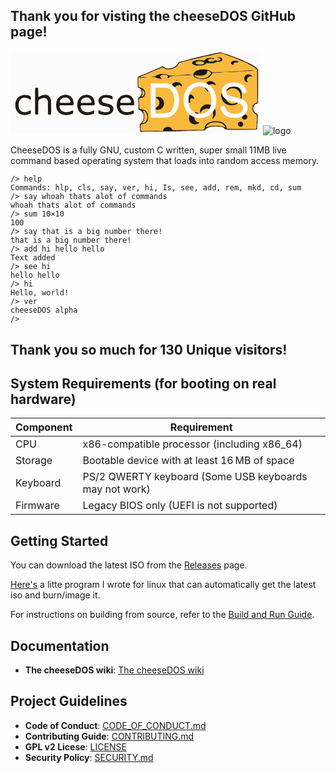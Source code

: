 ## Thank you for visting the cheeseDOS GitHub page!

<svg id="svg" version="1.1" xmlns="http://www.w3.org/2000/svg" xmlns:xlink="http://www.w3.org/1999/xlink" width="400" height="133.33333333333334" viewBox="0, 0, 400,133.33333333333334"><g id="svgg"><path id="path0" d="M334.500 1.954 C 334.271 1.996,333.108 2.278,331.917 2.580 C 330.725 2.882,329.269 3.181,328.681 3.243 C 328.093 3.305,326.743 3.579,325.681 3.851 C 324.619 4.124,322.887 4.492,321.833 4.669 C 320.779 4.847,319.360 5.147,318.681 5.338 C 318.001 5.528,316.538 5.837,315.431 6.025 C 314.323 6.213,312.854 6.542,312.167 6.756 C 311.479 6.971,310.076 7.303,309.048 7.495 C 308.020 7.687,306.858 7.957,306.465 8.096 C 306.072 8.235,304.848 8.528,303.746 8.747 C 302.644 8.967,301.086 9.336,300.285 9.568 C 299.484 9.801,298.168 10.105,297.360 10.245 C 296.552 10.385,295.265 10.688,294.500 10.917 C 293.735 11.146,292.428 11.448,291.596 11.588 C 290.100 11.840,287.969 12.428,284.083 13.662 C 282.983 14.011,281.716 14.348,281.267 14.412 C 280.818 14.476,279.734 14.748,278.859 15.018 C 277.983 15.287,276.738 15.589,276.092 15.687 C 275.000 15.854,271.360 16.856,269.691 17.450 C 268.599 17.838,267.925 18.527,267.432 19.759 C 266.041 23.233,261.451 26.555,257.292 27.097 C 256.315 27.224,255.193 27.402,254.800 27.493 C 253.243 27.852,250.519 27.708,248.972 27.185 C 247.088 26.549,246.938 26.461,245.622 25.225 C 244.256 23.943,243.919 23.898,242.035 24.743 C 239.679 25.799,235.596 27.539,234.537 27.937 C 233.962 28.154,233.191 28.484,232.823 28.672 C 232.456 28.859,231.614 29.228,230.953 29.490 C 230.291 29.753,228.850 30.357,227.750 30.832 C 225.280 31.900,223.090 32.827,221.667 33.408 C 221.071 33.652,220.021 34.105,219.333 34.416 C 218.646 34.727,217.708 35.128,217.250 35.308 C 215.751 35.897,214.099 36.611,213.250 37.036 C 212.792 37.266,212.004 37.588,211.500 37.751 C 210.996 37.915,210.096 38.292,209.500 38.590 C 208.904 38.888,208.229 39.184,208.000 39.249 C 207.515 39.385,204.850 40.540,204.000 40.982 C 202.800 41.606,202.817 41.466,202.873 50.333 C 202.934 59.960,202.757 59.314,205.558 60.114 C 207.735 60.736,208.572 62.030,209.342 65.970 C 209.912 68.883,207.740 73.019,205.262 73.739 C 203.675 74.201,203.440 75.716,204.005 81.833 C 204.094 82.796,204.166 84.903,204.167 86.515 C 204.167 93.663,204.407 94.996,205.696 95.002 C 207.460 95.009,211.537 99.021,212.276 101.476 C 212.546 102.373,212.584 107.176,212.331 108.519 C 211.928 110.662,210.478 113.066,208.287 115.223 L 206.282 117.196 206.386 119.973 C 206.442 121.500,206.603 123.500,206.743 124.417 C 206.883 125.333,207.003 126.571,207.008 127.167 C 207.038 130.204,206.607 130.091,217.224 129.859 C 222.005 129.755,231.617 129.594,238.583 129.502 C 245.550 129.409,254.775 129.259,259.083 129.168 C 263.392 129.077,269.092 128.961,271.750 128.910 C 274.408 128.859,278.571 128.712,281.000 128.583 C 283.429 128.455,290.929 128.263,297.667 128.157 C 310.967 127.949,310.937 127.951,311.622 127.048 C 312.579 125.787,313.690 124.707,314.457 124.291 C 315.957 123.478,318.603 122.513,319.842 122.327 C 320.525 122.225,321.454 122.034,321.907 121.903 C 324.542 121.143,331.592 121.234,336.368 122.091 C 339.572 122.666,340.774 123.258,343.083 125.399 C 343.874 126.132,344.258 126.363,344.917 126.499 C 346.356 126.796,393.823 126.646,394.280 126.342 C 394.879 125.945,395.000 125.419,395.004 123.200 C 395.007 122.036,395.084 120.333,395.177 119.417 C 395.269 118.500,395.452 116.587,395.584 115.167 C 395.716 113.746,395.903 112.133,395.999 111.583 C 396.096 111.033,396.175 108.678,396.176 106.350 C 396.178 101.024,396.170 100.999,394.000 99.843 C 390.483 97.969,388.676 95.187,388.877 91.955 C 389.094 88.459,391.068 85.383,393.291 85.079 C 394.966 84.849,395.711 84.593,396.054 84.130 C 396.612 83.379,396.730 78.041,396.740 53.000 L 396.750 30.083 396.253 29.186 C 394.706 26.393,387.641 21.831,378.667 17.830 C 377.613 17.360,376.113 16.689,375.333 16.339 C 374.554 15.990,373.579 15.576,373.167 15.420 C 372.754 15.264,372.342 15.076,372.250 15.001 C 372.074 14.859,370.648 14.265,365.250 12.088 C 362.646 11.037,360.456 10.150,359.250 9.656 C 358.608 9.393,357.371 8.919,356.500 8.602 C 355.629 8.285,354.204 7.749,353.333 7.413 C 349.553 5.951,347.139 5.096,345.583 4.669 C 340.633 3.308,339.439 2.935,337.917 2.275 C 336.941 1.852,335.703 1.736,334.500 1.954 M338.404 3.170 C 339.288 3.610,340.313 3.953,341.391 4.170 C 342.293 4.351,343.101 4.543,343.186 4.595 C 343.271 4.648,344.183 4.904,345.212 5.164 C 346.898 5.590,350.206 6.730,352.417 7.646 C 354.048 8.323,355.441 8.866,357.167 9.498 C 358.129 9.851,359.704 10.455,360.667 10.840 C 361.629 11.226,362.995 11.754,363.703 12.014 C 364.410 12.275,365.309 12.651,365.699 12.850 C 366.090 13.050,366.899 13.383,367.497 13.592 C 368.094 13.801,369.446 14.362,370.500 14.839 C 371.554 15.316,372.904 15.911,373.500 16.162 C 374.096 16.413,374.958 16.807,375.417 17.037 C 375.875 17.266,376.550 17.551,376.917 17.668 C 377.283 17.786,378.080 18.133,378.686 18.441 C 379.293 18.748,379.839 19.000,379.900 19.000 C 380.198 19.000,386.510 22.274,388.412 23.415 C 392.540 25.892,395.577 28.499,395.991 29.923 C 396.211 30.678,396.116 75.060,395.883 80.557 C 395.728 84.226,395.732 84.218,393.960 84.418 C 391.467 84.701,389.793 86.282,388.842 89.250 C 387.285 94.109,388.902 97.716,393.824 100.362 C 395.605 101.320,395.575 101.232,395.634 105.662 C 395.676 108.871,395.630 109.796,395.342 111.570 C 395.154 112.727,395.000 114.179,394.999 114.795 C 394.999 115.412,394.888 116.592,394.752 117.417 C 394.598 118.354,394.505 120.083,394.503 122.023 C 394.500 124.736,394.463 125.174,394.208 125.477 L 393.917 125.823 369.397 125.929 C 350.037 126.013,344.793 125.991,344.480 125.828 C 344.262 125.714,343.666 125.227,343.156 124.745 C 341.542 123.220,339.294 121.960,337.833 121.761 C 337.421 121.705,336.333 121.513,335.417 121.334 C 331.304 120.533,325.437 120.531,321.917 121.330 C 321.183 121.496,320.171 121.684,319.667 121.748 C 317.193 122.060,312.999 124.272,311.915 125.836 C 310.877 127.334,310.903 127.325,307.285 127.303 C 305.524 127.292,302.283 127.369,300.083 127.474 C 297.883 127.579,293.758 127.667,290.917 127.669 C 288.075 127.672,284.662 127.745,283.333 127.832 C 275.764 128.329,263.000 128.683,249.500 128.771 C 238.791 128.842,216.939 129.158,212.583 129.306 C 207.394 129.482,207.719 129.677,207.508 126.276 C 207.430 125.037,207.314 123.938,207.250 123.833 C 207.185 123.728,207.066 122.292,206.985 120.641 C 206.816 117.186,206.840 117.090,208.091 116.167 C 212.083 113.221,214.059 107.506,213.017 101.923 C 212.574 99.551,208.317 94.881,206.304 94.559 C 204.859 94.328,204.931 94.651,204.807 87.807 C 204.747 84.475,204.619 81.000,204.522 80.083 C 204.061 75.734,204.274 74.514,205.547 74.193 C 208.597 73.425,210.701 68.457,209.595 64.638 C 208.525 60.948,208.010 60.268,205.767 59.584 C 204.989 59.347,204.180 59.012,203.968 58.841 L 203.583 58.530 203.537 50.344 L 203.491 42.159 203.894 41.785 C 204.271 41.436,204.691 41.239,207.500 40.096 C 208.096 39.854,209.146 39.398,209.833 39.083 C 210.521 38.769,211.533 38.330,212.083 38.107 C 212.633 37.885,213.908 37.351,214.917 36.921 C 215.925 36.491,217.313 35.916,218.000 35.643 C 218.688 35.370,219.400 35.050,219.583 34.932 C 219.767 34.814,220.367 34.552,220.917 34.349 C 221.467 34.146,222.404 33.762,223.000 33.496 C 225.349 32.446,229.638 30.612,230.629 30.234 C 231.205 30.015,231.981 29.680,232.354 29.490 C 232.727 29.299,233.681 28.892,234.474 28.584 C 235.268 28.277,236.779 27.639,237.833 27.166 C 238.887 26.694,240.040 26.201,240.395 26.071 C 240.749 25.941,241.632 25.567,242.356 25.240 C 243.945 24.522,244.086 24.550,245.417 25.832 C 246.576 26.949,246.740 27.043,248.625 27.681 C 250.535 28.326,252.423 28.458,254.500 28.089 C 255.371 27.935,256.857 27.705,257.803 27.578 C 261.609 27.067,266.559 23.496,267.829 20.345 C 268.156 19.532,268.559 18.840,268.843 18.601 C 269.587 17.975,274.258 16.507,276.287 16.262 C 276.766 16.204,277.891 15.939,278.787 15.674 C 279.684 15.409,280.904 15.109,281.500 15.008 C 282.096 14.906,283.221 14.602,284.000 14.331 C 287.109 13.251,289.820 12.458,291.157 12.238 C 291.931 12.110,293.506 11.751,294.657 11.440 C 295.808 11.130,297.284 10.793,297.936 10.692 C 298.588 10.591,299.734 10.315,300.483 10.079 C 301.232 9.842,302.498 9.542,303.297 9.413 C 304.096 9.283,305.368 8.991,306.124 8.764 C 306.880 8.537,308.155 8.238,308.958 8.098 C 309.760 7.959,311.204 7.622,312.167 7.349 C 313.129 7.076,314.782 6.701,315.841 6.515 C 316.899 6.328,318.099 6.058,318.507 5.914 C 318.916 5.770,320.188 5.502,321.333 5.319 C 322.479 5.135,324.102 4.801,324.940 4.576 C 325.778 4.350,327.433 4.020,328.617 3.841 C 329.802 3.662,330.991 3.429,331.261 3.324 C 333.772 2.342,336.617 2.280,338.404 3.170 M333.710 4.081 C 332.955 4.309,331.455 4.651,330.377 4.840 C 329.299 5.028,327.779 5.365,327.000 5.588 C 326.221 5.810,324.871 6.111,324.000 6.255 C 323.129 6.399,321.775 6.702,320.990 6.928 C 320.205 7.154,318.568 7.486,317.351 7.664 C 316.134 7.843,314.451 8.175,313.611 8.402 C 312.771 8.630,311.371 8.930,310.500 9.069 C 309.629 9.209,308.354 9.515,307.667 9.750 C 306.979 9.985,305.794 10.286,305.034 10.420 C 304.274 10.553,302.924 10.887,302.034 11.161 C 301.144 11.436,299.892 11.734,299.250 11.824 C 298.608 11.914,297.346 12.214,296.446 12.491 C 295.545 12.768,294.120 13.106,293.279 13.242 C 292.438 13.378,291.188 13.682,290.500 13.917 C 289.813 14.151,288.537 14.453,287.667 14.588 C 286.796 14.722,285.512 15.015,284.813 15.240 C 284.115 15.465,282.864 15.767,282.033 15.911 C 281.203 16.055,280.044 16.353,279.458 16.574 C 278.873 16.794,277.911 17.059,277.322 17.162 C 276.732 17.265,275.462 17.604,274.500 17.916 C 273.537 18.228,272.321 18.559,271.796 18.652 C 270.068 18.957,269.350 19.696,267.574 22.993 C 266.654 24.701,265.538 25.628,262.667 27.071 C 258.930 28.949,258.847 28.975,255.691 29.254 C 250.299 29.729,248.289 29.333,244.917 27.128 C 243.830 26.417,243.018 26.416,241.333 27.121 C 240.646 27.409,239.258 27.992,238.250 28.418 C 237.242 28.843,235.817 29.441,235.083 29.746 C 234.350 30.051,232.925 30.651,231.917 31.080 C 227.633 32.900,226.838 33.232,225.333 33.826 C 224.463 34.171,223.412 34.610,223.000 34.804 C 222.588 34.997,221.800 35.338,221.250 35.561 C 220.700 35.784,219.762 36.164,219.167 36.406 C 218.571 36.648,217.596 37.065,217.000 37.333 C 216.404 37.601,215.429 38.018,214.833 38.259 C 214.237 38.501,213.112 38.956,212.333 39.273 C 205.742 41.946,205.850 42.439,213.008 42.359 C 219.596 42.285,219.991 42.713,213.750 43.163 C 209.133 43.495,207.167 43.369,207.167 42.740 C 207.167 42.052,205.635 42.074,204.979 42.772 L 204.583 43.193 204.536 50.064 L 204.490 56.935 204.876 57.509 C 205.324 58.177,206.056 58.477,207.265 58.491 C 211.285 58.535,215.495 62.980,215.498 67.186 C 215.503 72.558,213.334 74.994,208.118 75.472 C 206.752 75.598,206.416 75.687,206.055 76.019 L 205.625 76.417 205.737 82.333 C 205.945 93.314,205.900 93.153,208.821 93.326 C 210.559 93.428,211.833 93.783,214.748 94.978 C 220.177 97.202,222.206 108.515,218.150 113.948 C 216.832 115.714,215.485 116.410,211.625 117.323 C 207.753 118.238,207.939 117.801,208.487 124.683 C 208.810 128.741,207.607 128.424,221.744 128.179 C 228.072 128.070,235.562 127.966,238.389 127.948 L 243.528 127.917 243.996 127.392 C 244.275 127.080,244.540 126.518,244.649 126.009 C 245.112 123.851,246.766 122.522,249.862 121.821 C 253.963 120.893,256.916 122.109,258.500 125.379 C 259.393 127.223,257.709 127.081,275.656 126.833 C 284.233 126.715,295.150 126.569,299.917 126.509 C 309.275 126.392,309.105 126.410,309.960 125.436 C 310.495 124.827,310.547 124.651,310.820 122.527 C 311.107 120.287,312.437 118.042,314.348 116.572 C 315.266 115.866,318.830 114.000,319.261 114.000 C 319.378 114.000,320.322 113.734,321.360 113.408 C 325.242 112.191,331.544 112.235,336.000 113.510 C 342.078 115.249,345.034 118.187,345.906 123.356 C 346.202 125.110,344.505 124.997,370.471 124.999 L 392.359 125.000 392.834 124.525 C 393.411 123.948,393.432 123.818,393.657 119.399 C 393.755 117.464,393.942 115.027,394.072 113.982 C 394.720 108.769,394.461 102.988,393.533 101.949 C 393.386 101.783,392.661 101.336,391.924 100.954 C 389.063 99.473,388.034 97.766,386.966 92.726 C 386.765 91.780,387.538 87.962,388.202 86.617 C 388.957 85.089,390.560 83.861,392.403 83.400 C 393.128 83.219,393.746 82.942,394.070 82.653 L 394.583 82.194 394.704 72.887 C 394.771 67.768,394.771 56.041,394.704 46.827 L 394.583 30.075 394.217 29.609 C 393.527 28.733,390.686 26.779,386.250 24.129 C 379.330 19.997,375.048 17.842,371.583 16.750 C 370.208 16.317,367.958 15.433,366.583 14.786 C 361.946 12.606,360.692 12.108,352.250 9.092 C 351.058 8.666,349.521 8.131,348.833 7.904 C 348.146 7.676,346.833 7.197,345.917 6.839 C 337.989 3.743,336.176 3.333,333.710 4.081 M335.382 10.337 C 338.692 10.816,340.056 13.263,338.336 15.637 C 337.273 17.105,336.370 17.401,332.417 17.583 L 330.083 17.690 328.333 18.494 C 326.008 19.563,325.196 19.821,323.505 20.029 C 321.483 20.278,316.620 20.118,315.687 19.771 C 314.334 19.268,313.832 19.381,312.640 20.458 C 310.601 22.302,309.273 22.737,303.883 23.332 C 298.364 23.941,295.964 23.647,292.897 21.989 C 290.170 20.515,289.830 19.627,291.268 17.742 C 292.061 16.702,293.350 16.145,297.500 15.047 C 299.244 14.586,305.773 14.645,307.568 15.138 C 309.803 15.752,309.910 15.723,311.388 14.099 C 313.749 11.505,316.725 10.863,323.076 11.578 C 325.757 11.880,326.167 12.002,326.167 12.500 C 326.167 13.178,325.085 13.345,323.500 12.912 C 319.806 11.902,315.149 13.672,316.416 15.605 C 317.707 17.576,322.907 17.594,325.836 15.638 C 326.938 14.902,327.106 14.883,328.420 15.334 C 331.827 16.507,336.000 15.446,336.000 13.407 C 336.000 12.411,335.107 11.936,331.588 11.063 C 330.035 10.677,330.187 10.624,334.083 10.192 C 334.175 10.182,334.760 10.247,335.382 10.337 M363.012 16.361 C 365.754 17.578,365.401 18.394,362.083 18.508 C 358.150 18.642,357.047 19.244,357.122 21.214 C 357.197 23.184,355.024 22.826,352.958 20.528 C 351.721 19.151,353.104 16.971,355.721 16.175 C 356.613 15.904,362.310 16.049,363.012 16.361 M299.569 16.804 C 296.135 17.991,295.417 20.040,298.039 21.168 C 299.511 21.801,306.025 21.905,307.956 21.327 C 309.632 20.825,310.337 19.137,309.301 18.101 C 307.967 16.767,301.984 15.969,299.569 16.804 M313.083 29.768 C 316.598 30.358,319.512 31.608,321.439 33.353 C 322.603 34.408,323.206 34.560,325.350 34.340 C 326.277 34.244,328.396 34.165,330.059 34.164 C 333.835 34.160,343.568 33.734,345.104 33.506 C 348.196 33.045,351.840 32.808,358.000 32.666 C 366.520 32.471,368.287 32.383,371.583 31.990 C 376.581 31.393,388.833 31.046,388.833 31.500 C 388.833 31.592,388.740 31.668,388.625 31.669 C 388.510 31.670,386.992 31.824,385.250 32.012 C 382.936 32.261,380.535 32.373,376.333 32.429 C 373.171 32.470,369.721 32.580,368.667 32.671 C 367.613 32.763,364.613 33.031,362.000 33.267 C 358.511 33.582,355.436 33.734,350.417 33.839 C 343.963 33.973,340.987 34.127,337.679 34.497 C 333.758 34.935,332.230 35.037,328.055 35.139 L 323.526 35.250 323.083 35.666 C 322.840 35.895,322.334 36.673,321.958 37.394 C 318.687 43.681,309.172 46.859,300.679 44.499 C 295.198 42.976,293.795 42.069,292.769 39.382 C 291.964 37.277,292.185 36.501,294.179 34.424 C 296.830 31.662,300.034 30.274,304.944 29.760 C 309.309 29.303,310.319 29.304,313.083 29.768 M315.330 31.921 C 315.214 32.060,315.017 32.815,314.891 33.597 C 314.263 37.524,311.664 39.207,305.542 39.650 C 302.693 39.857,298.388 39.544,296.291 38.978 C 293.088 38.114,294.355 40.679,298.087 42.616 C 302.342 44.823,310.082 44.773,314.088 42.512 C 321.063 38.575,322.640 34.593,318.085 32.422 C 316.426 31.631,315.683 31.496,315.330 31.921 M249.604 37.645 C 250.899 38.016,252.491 38.598,253.141 38.938 L 254.324 39.556 259.287 39.561 C 263.845 39.566,264.604 39.523,268.583 39.041 C 278.188 37.877,290.792 37.430,289.938 38.284 C 289.495 38.727,282.480 39.190,271.417 39.505 C 266.893 39.634,264.440 39.778,262.833 40.007 C 261.596 40.184,259.588 40.396,258.372 40.477 C 255.879 40.645,255.363 40.860,254.304 42.178 C 253.606 43.047,252.614 43.635,251.612 43.772 C 250.681 43.900,250.688 43.943,251.417 42.617 C 251.775 41.964,252.000 41.327,252.000 40.962 C 252.000 38.410,244.853 36.931,241.660 38.823 C 238.575 40.650,238.520 41.928,241.443 43.776 C 244.705 45.838,236.921 44.861,232.762 42.687 L 231.607 42.083 227.928 42.000 L 224.250 41.917 227.417 41.533 C 231.235 41.069,231.465 41.003,232.548 40.041 C 234.283 38.500,236.394 37.589,239.167 37.184 C 239.854 37.083,240.604 36.968,240.833 36.929 C 242.686 36.606,247.293 36.983,249.604 37.645 M383.534 37.979 C 384.623 38.406,386.023 39.585,386.335 40.338 C 386.659 41.119,386.428 41.229,384.945 41.004 C 380.190 40.284,376.915 44.493,378.958 48.698 C 379.784 50.396,379.643 50.793,378.337 50.449 C 375.001 49.571,372.876 44.429,374.579 41.356 C 376.379 38.105,380.191 36.668,383.534 37.979 M322.471 48.594 C 325.419 49.580,328.446 52.647,328.297 54.499 C 328.230 55.322,327.946 55.299,326.434 54.344 C 324.257 52.970,322.057 52.789,319.939 53.810 C 318.403 54.551,318.084 54.505,315.667 53.205 C 313.108 51.828,312.951 51.511,314.256 50.363 C 316.490 48.397,319.767 47.691,322.471 48.594 M268.759 50.423 C 271.849 50.962,274.377 53.374,274.632 56.028 C 274.770 57.467,274.268 57.675,273.112 56.657 C 270.225 54.116,267.249 54.205,264.581 56.913 C 263.278 58.235,262.988 58.276,261.879 57.291 C 261.440 56.901,260.594 56.214,259.999 55.765 C 257.932 54.205,257.965 53.604,260.211 51.905 C 262.446 50.214,265.011 49.769,268.759 50.423 M309.250 51.069 C 312.151 51.749,318.577 55.071,320.683 56.979 C 329.386 64.868,331.950 82.017,326.054 92.911 C 321.722 100.915,318.736 103.604,311.508 106.007 C 303.538 108.658,296.148 107.510,288.134 102.376 C 279.469 96.825,275.394 84.575,277.920 71.671 C 280.043 60.831,286.831 53.483,296.947 51.075 C 299.978 50.354,306.188 50.351,309.250 51.069 M362.778 51.154 C 370.384 52.565,375.416 56.767,377.160 63.163 C 378.079 66.534,377.711 67.047,374.167 67.333 C 371.099 67.581,371.197 67.648,370.260 64.667 C 368.808 60.047,365.785 57.646,360.599 56.993 C 350.925 55.776,343.884 59.981,345.170 66.208 C 346.021 70.331,348.168 71.600,358.649 74.177 C 364.780 75.685,365.805 75.978,366.945 76.554 C 367.388 76.777,368.350 77.123,369.083 77.323 C 379.623 80.196,382.897 94.089,374.750 101.366 C 369.796 105.790,365.898 107.236,358.917 107.239 C 345.930 107.246,337.938 101.543,336.314 91.112 C 335.988 89.015,336.306 88.752,339.500 88.475 C 342.670 88.200,342.731 88.237,343.423 90.823 C 344.758 95.814,347.987 98.787,353.500 100.103 C 360.922 101.874,368.349 99.995,371.176 95.630 C 373.129 92.615,372.608 88.484,369.976 86.101 C 368.422 84.695,364.039 82.644,361.917 82.329 C 359.897 82.030,352.739 80.246,350.270 79.426 C 344.004 77.345,339.974 73.547,338.851 68.667 C 336.792 59.717,342.527 52.568,353.009 51.018 C 353.691 50.917,354.438 50.802,354.667 50.762 C 355.761 50.571,361.003 50.824,362.778 51.154 M250.819 52.395 C 255.586 53.217,257.691 54.289,261.990 58.088 C 273.126 67.925,271.763 94.439,259.708 102.488 C 254.011 106.291,252.650 106.540,237.062 106.623 L 225.540 106.685 225.062 106.274 L 224.583 105.862 224.583 79.333 L 224.583 52.804 225.065 52.391 L 225.546 51.977 237.398 52.050 C 247.341 52.112,249.503 52.167,250.819 52.395 M301.000 56.837 C 290.625 58.277,284.745 65.770,284.392 78.000 L 284.298 81.250 284.907 84.244 C 286.156 90.383,287.344 92.759,290.922 96.272 C 295.789 101.050,300.162 102.181,307.545 100.573 C 313.796 99.212,319.972 93.121,320.995 87.306 C 323.559 72.738,319.096 60.722,310.083 57.931 C 306.493 56.820,303.618 56.473,301.000 56.837 M362.500 57.841 C 366.181 58.794,368.147 60.921,369.586 65.511 C 370.244 67.607,370.080 74.841,369.353 75.833 C 368.555 76.922,367.646 76.179,367.986 74.716 C 368.633 71.927,368.016 68.834,366.166 65.601 C 364.421 62.551,360.920 60.311,357.409 59.996 C 353.259 59.625,352.071 59.996,347.951 62.949 C 345.660 64.591,345.027 64.106,346.401 61.761 C 348.562 58.074,356.207 56.213,362.500 57.841 M40.044 58.686 C 38.843 59.033,38.920 57.654,38.889 79.417 C 38.858 101.552,38.848 101.207,39.524 101.883 L 40.002 102.361 41.997 102.306 C 43.811 102.255,44.026 102.216,44.371 101.870 L 44.750 101.491 44.833 90.508 C 44.930 77.761,44.687 79.163,47.044 77.741 C 51.666 74.953,56.549 74.964,58.326 77.766 C 59.344 79.371,59.388 79.876,59.491 91.083 C 59.591 102.131,59.558 101.777,60.525 102.177 C 61.384 102.533,64.593 102.315,65.037 101.870 L 65.417 101.491 65.417 90.537 C 65.417 78.026,65.413 77.988,64.066 75.199 C 61.271 69.413,53.769 68.204,46.826 72.421 C 44.838 73.629,44.871 73.739,44.850 65.897 C 44.831 58.926,44.852 59.039,43.534 58.673 C 42.784 58.465,40.784 58.472,40.044 58.686 M232.547 58.746 C 232.226 58.886,231.979 59.133,231.929 59.365 C 231.854 59.713,231.624 72.335,231.648 74.750 C 231.665 76.438,231.637 90.132,231.612 92.167 C 231.576 95.087,231.810 99.133,232.034 99.492 C 232.430 100.126,232.851 100.167,239.050 100.164 C 253.049 100.158,255.788 99.135,259.252 92.623 C 262.605 86.321,262.983 73.634,260.009 67.226 C 258.036 62.973,254.408 59.883,250.456 59.089 C 247.402 58.476,233.769 58.215,232.547 58.746 M43.655 59.244 C 44.392 59.625,44.400 59.701,44.494 66.715 C 44.600 74.556,44.522 74.321,46.593 73.067 C 54.767 68.121,62.419 70.060,64.541 77.617 C 64.961 79.111,65.230 100.592,64.838 101.324 C 64.395 102.152,61.087 102.246,60.403 101.449 L 60.033 101.019 59.954 91.051 C 59.869 80.406,59.808 79.584,58.979 77.959 C 57.148 74.370,51.408 74.280,46.167 77.758 C 44.442 78.903,44.595 77.772,44.500 90.083 C 44.436 98.396,44.368 101.003,44.205 101.286 C 43.740 102.100,40.528 102.269,39.779 101.520 L 39.417 101.157 39.376 80.704 C 39.333 58.781,39.301 59.654,40.170 59.214 C 40.751 58.920,43.067 58.940,43.655 59.244 M313.413 60.079 C 315.050 61.254,316.916 64.110,316.594 64.949 C 316.213 65.941,312.678 63.338,311.655 61.310 C 310.554 59.129,311.332 58.585,313.413 60.079 M210.894 62.749 C 210.841 62.886,210.890 63.617,211.003 64.374 C 211.400 67.053,211.184 69.346,210.370 71.099 C 209.356 73.283,209.495 73.665,211.046 72.955 C 213.495 71.834,214.629 69.278,214.007 66.282 C 213.617 64.404,211.278 61.749,210.894 62.749 M338.409 69.292 C 339.426 72.252,340.415 73.737,342.883 76.015 C 343.705 76.774,344.574 77.807,345.248 78.830 C 347.079 81.608,348.418 82.644,351.803 83.903 C 354.722 84.989,355.697 84.980,359.250 83.833 C 362.090 82.917,362.609 82.848,363.184 83.314 C 364.905 84.708,357.974 87.322,353.101 87.116 C 346.779 86.850,341.963 84.119,339.153 79.207 C 337.654 76.587,336.632 71.846,336.990 69.167 C 337.289 66.916,337.602 66.944,338.409 69.292 M86.750 69.932 C 82.623 70.485,80.588 71.278,78.120 73.291 C 71.919 78.350,70.666 90.153,75.593 97.099 C 79.552 102.681,88.201 104.540,97.083 101.717 C 100.496 100.633,100.751 100.334,100.748 97.417 C 100.745 94.338,100.451 94.184,97.369 95.644 C 88.936 99.638,81.304 97.718,79.235 91.081 C 78.681 89.305,78.719 88.024,79.333 87.715 C 79.654 87.553,82.049 87.504,89.767 87.502 C 102.118 87.499,101.333 87.694,101.333 84.629 C 101.333 76.685,97.813 71.547,91.500 70.275 C 90.172 70.007,87.583 69.821,86.750 69.932 M120.667 69.942 C 111.121 70.852,105.775 77.905,106.531 88.593 C 107.354 100.225,117.844 105.871,130.917 101.717 C 134.331 100.632,134.586 100.333,134.578 97.417 C 134.569 94.341,134.281 94.188,131.211 95.632 C 121.780 100.066,112.667 96.713,112.667 88.808 C 112.667 87.421,112.006 87.500,123.542 87.500 C 136.356 87.500,135.302 87.865,135.105 83.496 C 134.738 75.372,130.856 70.826,123.583 70.005 C 122.105 69.839,121.820 69.832,120.667 69.942 M183.833 69.937 C 177.780 70.572,173.595 73.362,171.311 78.284 C 169.010 83.243,169.094 90.645,171.504 95.318 C 175.091 102.274,184.218 104.860,194.083 101.716 C 197.536 100.615,197.667 100.458,197.667 97.425 C 197.667 94.320,197.390 94.139,194.714 95.490 C 186.364 99.705,178.357 97.804,176.240 91.104 C 175.024 87.254,174.312 87.500,186.690 87.500 C 199.512 87.500,198.459 87.861,198.285 83.530 C 197.922 74.515,192.129 69.066,183.833 69.937 M289.970 70.539 C 292.137 71.615,293.685 73.706,293.729 75.618 C 293.763 77.089,293.223 77.260,291.712 76.260 C 288.917 74.411,285.819 78.123,287.767 80.989 C 288.786 82.488,286.896 83.464,285.461 82.180 L 284.917 81.693 284.926 78.555 C 284.952 70.466,286.111 68.623,289.970 70.539 M20.500 70.175 C 10.542 71.405,5.026 81.109,7.931 92.290 C 10.295 101.389,19.760 105.435,29.833 101.653 C 32.744 100.560,32.999 100.223,33.000 97.469 C 33.000 94.782,32.540 94.091,31.218 94.792 C 26.524 97.285,25.374 97.667,22.561 97.667 C 17.129 97.667,14.087 94.540,13.489 88.343 C 12.402 77.089,20.227 72.017,29.988 77.650 C 32.545 79.126,33.000 78.821,33.000 75.633 C 32.999 73.305,32.791 72.789,31.583 72.126 C 28.846 70.624,23.904 69.754,20.500 70.175 M150.250 70.241 C 142.875 71.394,138.723 76.981,140.874 82.858 C 142.161 86.375,144.442 87.699,152.000 89.316 C 157.779 90.552,158.833 91.258,158.833 93.891 C 158.833 98.637,149.735 99.324,142.750 95.105 C 140.762 93.904,140.271 94.313,140.202 97.225 C 140.121 100.574,140.635 101.058,145.667 102.370 C 154.576 104.693,163.142 101.499,164.745 95.257 C 166.296 89.218,163.039 85.659,154.301 83.844 C 147.992 82.533,146.710 81.793,146.534 79.363 C 146.211 74.896,153.710 73.790,160.715 77.272 C 163.357 78.585,163.833 78.274,163.833 75.242 C 163.833 72.884,163.635 72.457,162.240 71.804 C 159.191 70.377,153.841 69.680,150.250 70.241 M91.918 70.834 C 96.358 71.969,99.247 74.968,100.342 79.580 C 100.719 81.166,100.995 84.729,100.819 85.725 C 100.594 86.996,101.372 86.907,89.674 87.000 L 79.193 87.083 78.763 87.487 C 78.008 88.197,78.306 90.482,79.462 92.833 C 82.205 98.417,90.065 99.817,97.555 96.055 C 99.871 94.893,100.326 95.153,100.331 97.641 C 100.335 99.980,99.952 100.379,96.750 101.382 C 81.640 106.112,70.758 97.311,73.433 82.521 C 75.020 73.746,83.166 68.595,91.918 70.834 M125.751 70.830 C 131.408 72.260,134.375 76.507,134.619 83.528 L 134.710 86.139 134.279 86.569 L 133.848 87.000 123.699 87.000 C 110.983 87.000,111.560 86.821,112.426 90.497 C 114.172 97.904,122.770 100.389,131.486 96.007 C 133.643 94.922,134.160 95.198,134.164 97.438 C 134.169 99.805,133.891 100.206,131.697 101.000 C 116.226 106.603,104.408 97.617,107.274 82.432 C 108.922 73.699,117.011 68.620,125.751 70.830 M188.918 70.834 C 194.407 72.237,197.326 76.230,197.829 83.022 C 198.154 87.401,199.261 87.000,186.836 87.000 C 174.858 87.000,175.333 86.927,175.333 88.757 C 175.333 96.896,184.969 100.658,194.306 96.162 C 197.010 94.860,197.334 95.028,197.333 97.733 C 197.333 100.166,196.670 100.682,192.045 101.850 C 180.280 104.821,171.266 99.498,170.147 88.917 C 168.847 76.629,177.812 67.993,188.918 70.834 M27.000 70.992 C 31.313 72.025,32.401 72.762,32.548 74.750 C 32.783 77.910,32.271 78.510,30.351 77.329 C 20.169 71.063,11.372 77.298,13.159 89.514 C 14.358 97.715,21.455 100.514,29.786 96.074 C 32.364 94.700,32.561 94.814,32.526 97.657 C 32.496 100.123,32.267 100.366,28.917 101.488 C 16.112 105.773,6.342 97.727,7.820 84.116 C 8.893 74.244,17.107 68.623,27.000 70.992 M156.667 70.746 C 160.061 71.270,162.757 72.252,163.147 73.107 C 163.250 73.332,163.333 74.294,163.333 75.246 C 163.333 77.848,163.141 77.944,160.480 76.676 C 153.535 73.368,145.971 74.626,146.009 79.083 C 146.034 81.969,147.757 83.012,154.833 84.422 C 161.846 85.819,164.538 88.202,164.525 93.000 C 164.503 100.933,154.688 104.930,143.917 101.392 C 140.877 100.394,140.667 100.145,140.667 97.561 C 140.667 94.852,141.010 94.554,142.847 95.667 C 149.860 99.915,159.307 98.923,159.330 93.936 C 159.343 91.028,158.018 90.117,151.917 88.841 C 143.275 87.033,140.604 84.767,140.871 79.474 C 141.194 73.080,147.873 69.390,156.667 70.746 M239.037 73.998 C 246.006 76.150,248.187 86.389,242.758 91.467 C 239.841 94.196,233.551 95.291,232.326 93.283 C 231.571 92.045,231.973 91.061,233.598 90.169 C 239.588 86.882,239.875 79.503,234.146 76.082 C 232.801 75.279,232.500 75.019,232.500 74.661 C 232.500 73.592,236.430 73.193,239.037 73.998 M86.083 74.605 C 82.286 75.194,78.883 78.336,78.550 81.559 C 78.378 83.229,78.048 83.167,87.031 83.167 C 96.516 83.167,96.265 83.250,95.607 80.339 C 94.673 76.204,90.801 73.873,86.083 74.605 M119.917 74.605 C 116.129 75.193,112.715 78.353,112.382 81.580 C 112.212 83.225,111.898 83.167,120.848 83.167 C 130.196 83.167,129.970 83.232,129.509 80.650 C 128.745 76.377,124.744 73.856,119.917 74.605 M183.083 74.616 C 179.390 75.106,175.883 78.339,175.550 81.559 C 175.378 83.229,175.050 83.167,184.015 83.167 C 193.096 83.167,193.062 83.175,192.776 81.087 C 192.146 76.489,188.303 73.924,183.083 74.616 M91.047 75.489 C 93.445 76.416,95.041 78.559,95.288 81.184 C 95.434 82.743,95.857 82.667,87.058 82.667 C 78.110 82.667,78.381 82.750,79.346 80.301 C 81.025 76.042,86.574 73.760,91.047 75.489 M124.880 75.489 C 127.726 76.589,130.248 80.919,128.854 82.312 C 128.375 82.792,113.570 82.879,113.095 82.405 C 112.007 81.316,114.376 77.412,116.962 76.034 C 119.051 74.920,122.751 74.666,124.880 75.489 M188.047 75.489 C 190.893 76.589,193.415 80.919,192.021 82.312 C 191.619 82.715,177.050 82.883,176.322 82.494 C 174.847 81.705,177.591 77.299,180.460 75.850 C 182.315 74.914,186.093 74.734,188.047 75.489 M318.307 85.682 C 320.802 86.232,320.964 87.127,319.230 90.781 C 318.338 92.660,317.954 92.861,316.145 92.398 C 314.899 92.079,313.796 92.213,311.000 93.023 C 308.008 93.889,306.584 94.978,304.978 97.625 C 303.625 99.856,303.073 99.800,303.097 97.432 C 303.176 89.699,310.578 83.980,318.307 85.682 M327.563 93.897 C 328.185 95.208,328.358 96.430,328.303 99.132 L 328.250 101.750 327.540 103.417 C 326.439 106.002,324.512 108.262,323.125 108.593 C 322.500 108.743,322.523 108.462,323.271 106.777 C 324.373 104.296,324.646 101.938,324.083 99.777 C 323.673 98.200,323.729 97.961,325.028 95.767 C 326.706 92.935,327.002 92.716,327.563 93.897 M212.208 95.936 C 211.832 96.102,211.989 96.775,212.736 98.190 C 214.455 101.446,214.725 107.639,213.268 110.432 C 211.155 114.483,210.943 115.667,212.331 115.667 C 215.378 115.667,218.639 111.370,219.098 106.750 C 219.564 102.057,214.908 94.748,212.208 95.936 M255.417 96.660 C 255.417 96.957,254.401 97.667,253.975 97.667 C 253.545 97.667,253.590 97.298,254.085 96.763 C 254.542 96.271,255.417 96.203,255.417 96.660 M298.073 98.277 C 299.892 98.734,301.263 99.733,300.814 100.274 C 300.155 101.068,294.917 99.494,294.917 98.502 C 294.917 97.798,295.889 97.728,298.073 98.277 M377.292 102.233 C 378.952 103.732,379.444 105.776,378.557 107.486 C 377.550 109.427,377.054 109.738,374.860 109.801 C 372.480 109.868,371.834 109.568,371.042 108.027 C 370.020 106.037,370.242 105.382,372.464 103.828 C 373.263 103.269,374.241 102.554,374.638 102.239 C 375.631 101.451,376.425 101.449,377.292 102.233 M288.841 103.434 C 289.524 103.857,290.875 104.600,291.842 105.086 C 293.943 106.142,293.977 106.179,294.260 107.664 C 294.970 111.389,297.482 113.997,300.363 113.999 C 302.035 114.000,302.358 114.414,301.474 115.421 C 300.053 117.040,294.990 118.185,292.658 117.416 C 287.614 115.751,285.666 113.010,285.671 107.583 C 285.675 103.018,286.474 101.972,288.841 103.434 M369.935 113.530 C 373.389 115.325,373.209 119.408,369.596 121.236 C 368.024 122.032,365.336 121.166,364.396 119.563 C 362.266 115.929,366.235 111.607,369.935 113.530 M325.167 114.288 C 320.137 114.875,316.002 116.871,314.182 119.592 C 312.574 121.996,313.111 122.647,315.828 121.585 C 316.672 121.256,317.562 120.952,317.806 120.911 C 318.050 120.869,319.450 120.594,320.917 120.298 C 326.487 119.177,336.355 119.744,340.705 121.435 C 345.270 123.209,344.414 120.341,339.362 116.936 L 337.218 115.491 335.400 115.176 C 334.401 115.003,332.695 114.705,331.608 114.514 C 329.748 114.187,326.892 114.087,325.167 114.288 " stroke="none" fill="#f9b93d" fill-rule="evenodd"></path><path id="path1" d="M333.167 2.832 C 332.387 2.997,331.530 3.219,331.261 3.324 C 330.991 3.429,329.802 3.662,328.617 3.841 C 327.433 4.020,325.778 4.350,324.940 4.576 C 324.102 4.801,322.479 5.135,321.333 5.319 C 320.188 5.502,318.916 5.770,318.507 5.914 C 318.099 6.058,316.899 6.328,315.841 6.515 C 314.782 6.701,313.129 7.076,312.167 7.349 C 311.204 7.622,309.760 7.959,308.958 8.098 C 308.155 8.238,306.880 8.537,306.124 8.764 C 305.368 8.991,304.096 9.283,303.297 9.413 C 302.498 9.542,301.232 9.842,300.483 10.079 C 299.734 10.315,298.588 10.591,297.936 10.692 C 297.284 10.793,295.808 11.130,294.657 11.440 C 293.506 11.751,291.931 12.110,291.157 12.238 C 289.820 12.458,287.109 13.251,284.000 14.331 C 283.221 14.602,282.096 14.906,281.500 15.008 C 280.904 15.109,279.684 15.409,278.787 15.674 C 277.891 15.939,276.766 16.204,276.287 16.262 C 274.258 16.507,269.587 17.975,268.843 18.601 C 268.559 18.840,268.156 19.532,267.829 20.345 C 266.559 23.496,261.609 27.067,257.803 27.578 C 256.857 27.705,255.371 27.935,254.500 28.089 C 252.423 28.458,250.535 28.326,248.625 27.681 C 246.740 27.043,246.576 26.949,245.417 25.832 C 244.086 24.550,243.945 24.522,242.356 25.240 C 241.632 25.567,240.749 25.941,240.395 26.071 C 240.040 26.201,238.887 26.694,237.833 27.166 C 236.779 27.639,235.268 28.277,234.474 28.584 C 233.681 28.892,232.727 29.299,232.354 29.490 C 231.981 29.680,231.205 30.015,230.629 30.234 C 229.638 30.612,225.349 32.446,223.000 33.496 C 222.404 33.762,221.467 34.146,220.917 34.349 C 220.367 34.552,219.767 34.814,219.583 34.932 C 219.400 35.050,218.688 35.370,218.000 35.643 C 217.313 35.916,215.925 36.491,214.917 36.921 C 213.908 37.351,212.633 37.885,212.083 38.107 C 211.533 38.330,210.521 38.769,209.833 39.083 C 209.146 39.398,208.096 39.854,207.500 40.096 C 204.691 41.239,204.271 41.436,203.894 41.785 L 203.491 42.159 203.537 50.344 L 203.583 58.530 203.968 58.841 C 204.180 59.012,204.989 59.347,205.767 59.584 C 208.010 60.268,208.525 60.948,209.595 64.638 C 210.701 68.457,208.597 73.425,205.547 74.193 C 204.274 74.514,204.061 75.734,204.522 80.083 C 204.619 81.000,204.747 84.475,204.807 87.807 C 204.931 94.651,204.859 94.328,206.304 94.559 C 208.317 94.881,212.574 99.551,213.017 101.923 C 214.059 107.506,212.083 113.221,208.091 116.167 C 206.840 117.090,206.816 117.186,206.985 120.641 C 207.066 122.292,207.185 123.728,207.250 123.833 C 207.314 123.938,207.430 125.037,207.508 126.276 C 207.719 129.677,207.394 129.482,212.583 129.306 C 216.939 129.158,238.791 128.842,249.500 128.771 C 263.000 128.683,275.764 128.329,283.333 127.832 C 284.662 127.745,288.075 127.672,290.917 127.669 C 293.758 127.667,297.883 127.579,300.083 127.474 C 302.283 127.369,305.524 127.292,307.285 127.303 C 310.903 127.325,310.877 127.334,311.915 125.836 C 312.999 124.272,317.193 122.060,319.667 121.748 C 320.171 121.684,321.183 121.496,321.917 121.330 C 325.437 120.531,331.304 120.533,335.417 121.334 C 336.333 121.513,337.421 121.705,337.833 121.761 C 339.294 121.960,341.542 123.220,343.156 124.745 C 343.666 125.227,344.262 125.714,344.480 125.828 C 344.793 125.991,350.037 126.013,369.397 125.929 L 393.917 125.823 394.208 125.477 C 394.463 125.174,394.500 124.736,394.503 122.023 C 394.505 120.083,394.598 118.354,394.752 117.417 C 394.888 116.592,394.999 115.412,394.999 114.795 C 395.000 114.179,395.154 112.727,395.342 111.570 C 395.630 109.796,395.676 108.871,395.634 105.662 C 395.575 101.232,395.605 101.320,393.824 100.362 C 388.902 97.716,387.285 94.109,388.842 89.250 C 389.793 86.282,391.467 84.701,393.960 84.418 C 395.732 84.218,395.728 84.226,395.883 80.557 C 396.116 75.060,396.211 30.678,395.991 29.923 C 395.577 28.499,392.540 25.892,388.412 23.415 C 386.510 22.274,380.198 19.000,379.900 19.000 C 379.839 19.000,379.293 18.748,378.686 18.441 C 378.080 18.133,377.283 17.786,376.917 17.668 C 376.550 17.551,375.875 17.266,375.417 17.037 C 374.958 16.807,374.096 16.413,373.500 16.162 C 372.904 15.911,371.554 15.316,370.500 14.839 C 369.446 14.362,368.094 13.801,367.497 13.592 C 366.899 13.383,366.090 13.050,365.699 12.850 C 365.309 12.651,364.410 12.275,363.703 12.014 C 362.995 11.754,361.629 11.226,360.667 10.840 C 359.704 10.455,358.129 9.851,357.167 9.498 C 355.441 8.866,354.048 8.323,352.417 7.646 C 350.206 6.730,346.898 5.590,345.212 5.164 C 344.183 4.904,343.271 4.648,343.186 4.595 C 343.101 4.543,342.293 4.351,341.391 4.170 C 340.313 3.953,339.288 3.610,338.404 3.170 C 336.824 2.384,335.643 2.307,333.167 2.832 M338.833 4.322 C 340.631 4.817,341.827 5.242,345.917 6.839 C 346.833 7.197,348.146 7.676,348.833 7.904 C 349.521 8.131,351.058 8.666,352.250 9.092 C 360.692 12.108,361.946 12.606,366.583 14.786 C 367.958 15.433,370.208 16.317,371.583 16.750 C 375.048 17.842,379.330 19.997,386.250 24.129 C 390.686 26.779,393.527 28.733,394.217 29.609 L 394.583 30.075 394.704 46.827 C 394.771 56.041,394.771 67.768,394.704 72.887 L 394.583 82.194 394.070 82.653 C 393.746 82.942,393.128 83.219,392.403 83.400 C 390.560 83.861,388.957 85.089,388.202 86.617 C 387.538 87.962,386.765 91.780,386.966 92.726 C 388.034 97.766,389.063 99.473,391.924 100.954 C 392.661 101.336,393.386 101.783,393.533 101.949 C 394.461 102.988,394.720 108.769,394.072 113.982 C 393.942 115.027,393.755 117.464,393.657 119.399 C 393.432 123.818,393.411 123.948,392.834 124.525 L 392.359 125.000 370.471 124.999 C 344.505 124.997,346.202 125.110,345.906 123.356 C 345.034 118.187,342.078 115.249,336.000 113.510 C 331.544 112.235,325.242 112.191,321.360 113.408 C 320.322 113.734,319.378 114.000,319.261 114.000 C 318.830 114.000,315.266 115.866,314.348 116.572 C 312.437 118.042,311.107 120.287,310.820 122.527 C 310.547 124.651,310.495 124.827,309.960 125.436 C 309.105 126.410,309.275 126.392,299.917 126.509 C 295.150 126.569,284.233 126.715,275.656 126.833 C 257.709 127.081,259.393 127.223,258.500 125.379 C 256.916 122.109,253.963 120.893,249.862 121.821 C 246.766 122.522,245.112 123.851,244.649 126.009 C 244.540 126.518,244.275 127.080,243.996 127.392 L 243.528 127.917 238.389 127.948 C 235.562 127.966,228.072 128.070,221.744 128.179 C 207.607 128.424,208.810 128.741,208.487 124.683 C 207.939 117.801,207.753 118.238,211.625 117.323 C 216.144 116.255,217.727 115.212,219.158 112.362 C 220.549 109.592,220.625 103.660,219.313 100.291 C 218.528 98.275,216.209 95.576,214.748 94.978 C 211.833 93.783,210.559 93.428,208.821 93.326 C 205.900 93.153,205.945 93.314,205.737 82.333 L 205.625 76.417 206.055 76.019 C 206.416 75.687,206.752 75.598,208.118 75.472 C 213.334 74.994,215.503 72.558,215.498 67.186 C 215.495 62.980,211.285 58.535,207.265 58.491 C 206.056 58.477,205.324 58.177,204.876 57.509 L 204.490 56.935 204.536 50.064 L 204.583 43.193 204.979 42.772 C 205.635 42.074,207.167 42.052,207.167 42.740 C 207.167 43.369,209.133 43.495,213.750 43.163 C 219.991 42.713,219.596 42.285,213.008 42.359 C 205.850 42.439,205.742 41.946,212.333 39.273 C 213.112 38.956,214.237 38.501,214.833 38.259 C 215.429 38.018,216.404 37.601,217.000 37.333 C 217.596 37.065,218.571 36.648,219.167 36.406 C 219.762 36.164,220.700 35.784,221.250 35.561 C 221.800 35.338,222.588 34.997,223.000 34.804 C 223.412 34.610,224.463 34.171,225.333 33.826 C 226.838 33.232,227.633 32.900,231.917 31.080 C 232.925 30.651,234.350 30.051,235.083 29.746 C 235.817 29.441,237.242 28.843,238.250 28.418 C 239.258 27.992,240.646 27.409,241.333 27.121 C 243.018 26.416,243.830 26.417,244.917 27.128 C 248.289 29.333,250.299 29.729,255.691 29.254 C 258.847 28.975,258.930 28.949,262.667 27.071 C 265.538 25.628,266.654 24.701,267.574 22.993 C 269.350 19.696,270.068 18.957,271.796 18.652 C 272.321 18.559,273.537 18.228,274.500 17.916 C 275.462 17.604,276.732 17.265,277.322 17.162 C 277.911 17.059,278.873 16.794,279.458 16.574 C 280.044 16.353,281.203 16.055,282.033 15.911 C 282.864 15.767,284.115 15.465,284.813 15.240 C 285.512 15.015,286.796 14.722,287.667 14.588 C 288.537 14.453,289.813 14.151,290.500 13.917 C 291.188 13.682,292.438 13.378,293.279 13.242 C 294.120 13.106,295.545 12.768,296.446 12.491 C 297.346 12.214,298.608 11.914,299.250 11.824 C 299.892 11.734,301.144 11.436,302.034 11.161 C 302.924 10.887,304.274 10.553,305.034 10.420 C 305.794 10.286,306.979 9.985,307.667 9.750 C 308.354 9.515,309.629 9.209,310.500 9.069 C 311.371 8.930,312.771 8.630,313.611 8.402 C 314.451 8.175,316.134 7.843,317.351 7.664 C 318.568 7.486,320.205 7.154,320.990 6.928 C 321.775 6.702,323.129 6.399,324.000 6.255 C 324.871 6.111,326.221 5.810,327.000 5.588 C 327.779 5.365,329.299 5.028,330.377 4.840 C 331.455 4.651,332.955 4.309,333.710 4.081 C 335.407 3.566,336.229 3.605,338.833 4.322 M332.583 10.359 C 330.394 10.603,330.223 10.724,331.588 11.063 C 335.107 11.936,336.000 12.411,336.000 13.407 C 336.000 15.446,331.827 16.507,328.420 15.334 C 327.106 14.883,326.938 14.902,325.836 15.638 C 322.907 17.594,317.707 17.576,316.416 15.605 C 315.149 13.672,319.806 11.902,323.500 12.912 C 325.085 13.345,326.167 13.178,326.167 12.500 C 326.167 12.002,325.757 11.880,323.076 11.578 C 316.725 10.863,313.749 11.505,311.388 14.099 C 309.910 15.723,309.803 15.752,307.568 15.138 C 305.773 14.645,299.244 14.586,297.500 15.047 C 293.350 16.145,292.061 16.702,291.268 17.742 C 289.830 19.627,290.170 20.515,292.897 21.989 C 295.964 23.647,298.364 23.941,303.883 23.332 C 309.273 22.737,310.601 22.302,312.640 20.458 C 313.832 19.381,314.334 19.268,315.687 19.771 C 316.620 20.118,321.483 20.278,323.505 20.029 C 325.196 19.821,326.008 19.563,328.333 18.494 L 330.083 17.690 332.417 17.583 C 336.919 17.376,338.315 16.684,339.028 14.306 C 339.648 12.236,336.826 9.887,334.083 10.192 C 333.992 10.202,333.317 10.277,332.583 10.359 M355.721 16.175 C 354.192 16.640,352.333 18.386,352.333 19.358 C 352.333 20.357,354.942 22.503,356.151 22.497 C 357.064 22.494,357.166 22.359,357.122 21.214 C 357.047 19.244,358.150 18.642,362.083 18.508 C 365.401 18.394,365.754 17.578,363.012 16.361 C 362.310 16.049,356.613 15.904,355.721 16.175 M305.747 16.752 C 309.673 17.584,310.825 18.872,309.170 20.580 C 307.528 22.274,298.453 22.140,296.816 20.399 C 294.633 18.074,300.561 15.654,305.747 16.752 M308.333 29.440 C 300.803 29.947,297.290 31.184,294.179 34.424 C 292.185 36.501,291.964 37.277,292.769 39.382 C 293.795 42.069,295.198 42.976,300.679 44.499 C 309.172 46.859,318.687 43.681,321.958 37.394 C 322.334 36.673,322.840 35.895,323.083 35.666 L 323.526 35.250 328.055 35.139 C 332.230 35.037,333.758 34.935,337.679 34.497 C 340.987 34.127,343.963 33.973,350.417 33.839 C 355.436 33.734,358.511 33.582,362.000 33.267 C 364.613 33.031,367.613 32.763,368.667 32.671 C 369.721 32.580,373.171 32.470,376.333 32.429 C 380.535 32.373,382.936 32.261,385.250 32.012 C 386.992 31.824,388.510 31.670,388.625 31.669 C 388.740 31.668,388.833 31.592,388.833 31.500 C 388.833 31.046,376.581 31.393,371.583 31.990 C 368.287 32.383,366.520 32.471,358.000 32.666 C 351.840 32.808,348.196 33.045,345.104 33.506 C 343.568 33.734,333.835 34.160,330.059 34.164 C 328.396 34.165,326.277 34.244,325.350 34.340 C 323.206 34.560,322.603 34.408,321.439 33.353 C 318.654 30.832,312.952 29.129,308.333 29.440 M318.085 32.422 C 322.640 34.593,321.063 38.575,314.088 42.512 C 310.082 44.773,302.342 44.823,298.087 42.616 C 294.355 40.679,293.088 38.114,296.291 38.978 C 298.388 39.544,302.693 39.857,305.542 39.650 C 311.664 39.207,314.263 37.524,314.891 33.597 C 315.252 31.345,315.576 31.226,318.085 32.422 M240.833 36.929 C 240.604 36.968,239.854 37.083,239.167 37.184 C 236.394 37.589,234.283 38.500,232.548 40.041 C 231.465 41.003,231.235 41.069,227.417 41.533 L 224.250 41.917 227.928 42.000 L 231.607 42.083 232.762 42.687 C 236.921 44.861,244.705 45.838,241.443 43.776 C 238.520 41.928,238.575 40.650,241.660 38.823 C 244.853 36.931,252.000 38.410,252.000 40.962 C 252.000 41.327,251.775 41.964,251.417 42.617 C 250.688 43.943,250.681 43.900,251.612 43.772 C 252.614 43.635,253.606 43.047,254.304 42.178 C 255.363 40.860,255.879 40.645,258.372 40.477 C 259.588 40.396,261.596 40.184,262.833 40.007 C 264.440 39.778,266.893 39.634,271.417 39.505 C 282.480 39.190,289.495 38.727,289.938 38.284 C 290.792 37.430,278.188 37.877,268.583 39.041 C 264.604 39.523,263.845 39.566,259.287 39.561 L 254.324 39.556 253.141 38.938 C 250.226 37.415,243.937 36.389,240.833 36.929 M378.833 37.806 C 373.239 39.659,372.234 46.497,377.066 49.822 C 379.117 51.233,379.950 50.738,378.958 48.698 C 376.915 44.493,380.190 40.284,384.945 41.004 C 386.428 41.229,386.659 41.119,386.335 40.338 C 385.467 38.242,381.530 36.913,378.833 37.806 M317.634 48.568 C 312.954 50.219,312.427 51.461,315.667 53.205 C 318.084 54.505,318.403 54.551,319.939 53.810 C 322.057 52.789,324.257 52.970,326.434 54.344 C 328.445 55.614,328.974 54.992,327.714 52.841 C 325.540 49.133,321.221 47.302,317.634 48.568 M263.378 50.342 C 261.324 50.748,258.500 52.886,258.500 54.036 C 258.500 54.556,258.695 54.781,259.999 55.765 C 260.594 56.214,261.440 56.901,261.879 57.291 C 262.988 58.276,263.278 58.235,264.581 56.913 C 267.249 54.205,270.225 54.116,273.112 56.657 C 275.435 58.702,275.094 54.789,272.743 52.427 C 270.867 50.543,266.871 49.653,263.378 50.342 M354.167 57.500 C 349.881 58.084,346.628 60.229,345.835 62.996 C 345.456 64.315,346.064 64.301,347.951 62.949 C 352.071 59.996,353.259 59.625,357.409 59.996 C 364.163 60.601,369.529 68.068,367.986 74.716 C 367.646 76.179,368.555 76.922,369.353 75.833 C 370.080 74.841,370.244 67.607,369.586 65.511 C 368.504 62.061,366.827 59.674,364.750 58.628 C 362.687 57.588,357.544 57.040,354.167 57.500 M40.170 59.214 C 39.301 59.654,39.333 58.781,39.376 80.704 L 39.417 101.157 39.779 101.520 C 40.528 102.269,43.740 102.100,44.205 101.286 C 44.368 101.003,44.436 98.396,44.500 90.083 C 44.595 77.772,44.442 78.903,46.167 77.758 C 51.408 74.280,57.148 74.370,58.979 77.959 C 59.808 79.584,59.869 80.406,59.954 91.051 L 60.033 101.019 60.403 101.449 C 61.087 102.246,64.395 102.152,64.838 101.324 C 65.230 100.592,64.961 79.111,64.541 77.617 C 62.419 70.060,54.767 68.121,46.593 73.067 C 44.522 74.321,44.600 74.556,44.494 66.715 C 44.400 59.701,44.392 59.625,43.655 59.244 C 43.067 58.940,40.751 58.920,40.170 59.214 M311.375 59.274 C 309.976 59.861,313.773 64.663,315.987 65.106 C 316.772 65.263,316.776 64.865,316.005 63.220 C 314.939 60.946,312.448 58.823,311.375 59.274 M211.850 62.878 C 215.287 65.170,214.803 71.235,211.046 72.955 C 209.495 73.665,209.356 73.283,210.370 71.099 C 211.184 69.346,211.400 67.053,211.003 64.374 C 210.714 62.429,210.841 62.205,211.850 62.878 M337.251 67.792 C 336.643 69.303,336.891 72.911,337.809 75.899 C 339.931 82.806,345.362 86.790,353.101 87.116 C 357.974 87.322,364.905 84.708,363.184 83.314 C 362.609 82.848,362.090 82.917,359.250 83.833 C 355.697 84.980,354.722 84.989,351.803 83.903 C 348.418 82.644,347.079 81.608,345.248 78.830 C 344.574 77.807,343.705 76.774,342.883 76.015 C 340.415 73.737,339.426 72.252,338.409 69.292 C 337.814 67.560,337.506 67.161,337.251 67.792 M286.562 70.066 C 285.530 70.530,284.942 73.584,284.926 78.555 L 284.917 81.693 285.461 82.180 C 286.896 83.464,288.786 82.488,287.767 80.989 C 285.819 78.123,288.917 74.411,291.712 76.260 C 293.223 77.260,293.763 77.089,293.729 75.618 C 293.656 72.463,289.093 68.928,286.562 70.066 M85.708 70.499 C 78.241 71.554,73.677 76.942,73.074 85.417 C 72.140 98.518,82.843 105.736,96.750 101.382 C 99.952 100.379,100.335 99.980,100.331 97.641 C 100.326 95.153,99.871 94.893,97.555 96.055 C 90.065 99.817,82.205 98.417,79.462 92.833 C 78.306 90.482,78.008 88.197,78.763 87.487 L 79.193 87.083 89.674 87.000 C 99.128 86.925,100.182 86.890,100.430 86.641 C 101.375 85.696,100.775 79.808,99.443 76.950 C 97.209 72.156,91.837 69.634,85.708 70.499 M119.542 70.499 C 112.038 71.559,107.459 76.998,106.913 85.500 C 106.045 99.002,117.475 106.150,131.697 101.000 C 133.891 100.206,134.169 99.805,134.164 97.438 C 134.160 95.198,133.643 94.922,131.486 96.007 C 122.770 100.389,114.172 97.904,112.426 90.497 C 111.560 86.821,110.983 87.000,123.699 87.000 L 133.848 87.000 134.279 86.569 L 134.710 86.139 134.619 83.528 C 134.298 74.307,128.438 69.243,119.542 70.499 M182.583 70.510 C 175.315 71.491,170.582 77.135,170.082 85.417 C 169.319 98.032,178.870 105.177,192.045 101.850 C 196.670 100.682,197.333 100.166,197.333 97.733 C 197.334 95.028,197.010 94.860,194.306 96.162 C 184.969 100.658,175.333 96.896,175.333 88.757 C 175.333 86.927,174.858 87.000,186.836 87.000 C 199.261 87.000,198.154 87.401,197.829 83.022 C 197.161 74.004,191.445 69.313,182.583 70.510 M20.250 70.652 C 11.119 71.839,5.859 80.834,8.158 91.330 C 10.188 100.599,18.872 104.849,28.917 101.488 C 32.267 100.366,32.496 100.123,32.526 97.657 C 32.561 94.814,32.364 94.700,29.786 96.074 C 21.455 100.514,14.358 97.715,13.159 89.514 C 11.372 77.298,20.169 71.063,30.351 77.329 C 31.853 78.252,32.305 78.161,32.514 76.892 C 32.783 75.257,32.518 73.482,31.921 72.917 C 30.298 71.381,24.017 70.163,20.250 70.652 M149.854 70.753 C 143.354 71.930,139.632 76.746,141.083 82.104 C 142.070 85.750,144.567 87.303,151.917 88.841 C 158.018 90.117,159.343 91.028,159.330 93.936 C 159.307 98.923,149.860 99.915,142.847 95.667 C 141.010 94.554,140.667 94.852,140.667 97.561 C 140.667 100.145,140.877 100.394,143.917 101.392 C 154.688 104.930,164.503 100.933,164.525 93.000 C 164.538 88.202,161.846 85.819,154.833 84.422 C 147.757 83.012,146.034 81.969,146.009 79.083 C 145.971 74.626,153.535 73.368,160.480 76.676 C 163.141 77.944,163.333 77.848,163.333 75.246 C 163.333 74.294,163.250 73.332,163.147 73.107 C 162.355 71.367,154.319 69.944,149.854 70.753 M234.145 73.719 C 231.894 74.142,231.895 74.737,234.146 76.082 C 239.875 79.503,239.588 86.882,233.598 90.169 C 231.973 91.061,231.571 92.045,232.326 93.283 C 233.234 94.772,237.777 94.503,241.144 92.761 C 243.786 91.395,245.833 87.498,245.833 83.833 C 245.833 77.351,240.297 72.560,234.145 73.719 M90.840 74.987 C 93.394 75.779,94.979 77.559,95.607 80.339 C 96.265 83.250,96.516 83.167,87.031 83.167 C 78.048 83.167,78.378 83.229,78.550 81.559 C 79.056 76.659,85.359 73.289,90.840 74.987 M124.674 74.987 C 127.286 75.797,129.000 77.805,129.509 80.650 C 129.970 83.232,130.196 83.167,120.848 83.167 C 111.898 83.167,112.212 83.225,112.382 81.580 C 112.889 76.669,119.191 73.289,124.674 74.987 M186.500 74.653 C 189.985 75.228,192.298 77.600,192.776 81.087 C 193.062 83.175,193.096 83.167,184.015 83.167 C 175.050 83.167,175.378 83.229,175.550 81.559 C 176.007 77.137,181.304 73.796,186.500 74.653 M314.315 85.489 C 307.564 86.420,303.161 91.108,303.097 97.432 C 303.073 99.800,303.625 99.856,304.978 97.625 C 306.584 94.978,308.008 93.889,311.000 93.023 C 313.796 92.213,314.899 92.079,316.145 92.398 C 317.496 92.744,317.699 92.737,318.225 92.324 C 319.145 91.600,320.663 87.618,320.342 86.772 C 319.983 85.829,316.786 85.148,314.315 85.489 M326.382 93.542 C 326.295 93.656,325.685 94.658,325.028 95.767 C 323.729 97.961,323.673 98.200,324.083 99.777 C 324.646 101.938,324.373 104.296,323.271 106.777 C 322.523 108.462,322.500 108.743,323.125 108.593 C 324.512 108.262,326.439 106.002,327.540 103.417 L 328.250 101.750 328.303 99.132 C 328.386 95.038,327.409 92.195,326.382 93.542 M214.104 96.271 C 216.728 97.516,219.448 103.225,219.098 106.750 C 218.639 111.370,215.378 115.667,212.331 115.667 C 210.943 115.667,211.155 114.483,213.268 110.432 C 214.725 107.639,214.455 101.446,212.736 98.190 C 211.535 95.915,211.995 95.270,214.104 96.271 M254.085 96.763 C 253.270 97.643,253.792 97.998,254.850 97.285 C 255.538 96.822,255.584 96.436,254.960 96.364 C 254.635 96.327,254.384 96.441,254.085 96.763 M295.333 97.979 C 295.037 98.064,294.917 98.214,294.917 98.502 C 294.917 99.494,300.155 101.068,300.814 100.274 C 301.567 99.366,297.067 97.482,295.333 97.979 M374.638 102.239 C 374.241 102.554,373.263 103.269,372.464 103.828 C 370.242 105.382,370.020 106.037,371.042 108.027 C 371.834 109.568,372.480 109.868,374.860 109.801 C 377.054 109.738,377.550 109.427,378.557 107.486 C 380.135 104.442,377.056 100.319,374.638 102.239 M286.526 103.055 C 285.776 103.854,285.414 107.782,285.839 110.500 C 286.339 113.697,288.726 116.118,292.658 117.416 C 294.990 118.185,300.053 117.040,301.474 115.421 C 302.358 114.414,302.035 114.000,300.363 113.999 C 297.482 113.997,294.970 111.389,294.260 107.664 C 293.977 106.179,293.943 106.142,291.842 105.086 C 290.875 104.600,289.524 103.857,288.841 103.434 C 287.435 102.565,287.046 102.502,286.526 103.055 M366.417 113.466 C 362.229 115.493,363.276 120.987,367.970 121.617 C 369.236 121.787,371.386 120.363,372.084 118.892 C 373.651 115.590,369.747 111.853,366.417 113.466 M331.608 114.514 C 332.695 114.705,334.401 115.003,335.400 115.176 L 337.218 115.491 339.362 116.936 C 344.414 120.341,345.270 123.209,340.705 121.435 C 336.355 119.744,326.487 119.177,320.917 120.298 C 319.450 120.594,318.050 120.869,317.806 120.911 C 317.562 120.952,316.672 121.256,315.828 121.585 C 313.111 122.647,312.574 121.996,314.182 119.592 C 316.901 115.527,324.604 113.283,331.608 114.514 " stroke="none" fill="#1d1918" fill-rule="evenodd"></path><path id="path2" d="M0.000 66.667 L 0.000 133.333 200.000 133.333 L 400.000 133.333 400.000 66.667 L 400.000 0.000 200.000 0.000 L 0.000 0.000 0.000 66.667 M337.917 2.275 C 339.439 2.935,340.633 3.308,345.583 4.669 C 347.139 5.096,349.553 5.951,353.333 7.413 C 354.204 7.749,355.629 8.285,356.500 8.602 C 357.371 8.919,358.608 9.393,359.250 9.656 C 360.456 10.150,362.646 11.037,365.250 12.088 C 370.648 14.265,372.074 14.859,372.250 15.001 C 372.342 15.076,372.754 15.264,373.167 15.420 C 373.579 15.576,374.554 15.990,375.333 16.339 C 376.113 16.689,377.613 17.360,378.667 17.830 C 387.641 21.831,394.706 26.393,396.253 29.186 L 396.750 30.083 396.740 53.000 C 396.730 78.041,396.612 83.379,396.054 84.130 C 395.711 84.593,394.966 84.849,393.291 85.079 C 391.068 85.383,389.094 88.459,388.877 91.955 C 388.676 95.187,390.483 97.969,394.000 99.843 C 396.170 100.999,396.178 101.024,396.176 106.350 C 396.175 108.678,396.096 111.033,395.999 111.583 C 395.903 112.133,395.716 113.746,395.584 115.167 C 395.452 116.587,395.269 118.500,395.177 119.417 C 395.084 120.333,395.007 122.036,395.004 123.200 C 395.000 125.419,394.879 125.945,394.280 126.342 C 393.823 126.646,346.356 126.796,344.917 126.499 C 344.258 126.363,343.874 126.132,343.083 125.399 C 340.774 123.258,339.572 122.666,336.368 122.091 C 331.592 121.234,324.542 121.143,321.907 121.903 C 321.454 122.034,320.525 122.225,319.842 122.327 C 318.603 122.513,315.957 123.478,314.457 124.291 C 313.690 124.707,312.579 125.787,311.622 127.048 C 310.937 127.951,310.967 127.949,297.667 128.157 C 290.929 128.263,283.429 128.455,281.000 128.583 C 278.571 128.712,274.408 128.859,271.750 128.910 C 269.092 128.961,263.392 129.077,259.083 129.168 C 254.775 129.259,245.550 129.409,238.583 129.502 C 231.617 129.594,222.005 129.755,217.224 129.859 C 206.607 130.091,207.038 130.204,207.008 127.167 C 207.003 126.571,206.883 125.333,206.743 124.417 C 206.603 123.500,206.442 121.500,206.386 119.973 L 206.282 117.196 208.287 115.223 C 210.478 113.066,211.928 110.662,212.331 108.519 C 212.584 107.176,212.546 102.373,212.276 101.476 C 211.537 99.021,207.460 95.009,205.696 95.002 C 204.407 94.996,204.167 93.663,204.167 86.515 C 204.166 84.903,204.094 82.796,204.005 81.833 C 203.440 75.716,203.675 74.201,205.262 73.739 C 207.740 73.019,209.912 68.883,209.342 65.970 C 208.572 62.030,207.735 60.736,205.558 60.114 C 202.757 59.314,202.934 59.960,202.873 50.333 C 202.817 41.466,202.800 41.606,204.000 40.982 C 204.850 40.540,207.515 39.385,208.000 39.249 C 208.229 39.184,208.904 38.888,209.500 38.590 C 210.096 38.292,210.996 37.915,211.500 37.751 C 212.004 37.588,212.792 37.266,213.250 37.036 C 214.099 36.611,215.751 35.897,217.250 35.308 C 217.708 35.128,218.646 34.727,219.333 34.416 C 220.021 34.105,221.071 33.652,221.667 33.408 C 223.090 32.827,225.280 31.900,227.750 30.832 C 228.850 30.357,230.291 29.753,230.953 29.490 C 231.614 29.228,232.456 28.859,232.823 28.672 C 233.191 28.484,233.962 28.154,234.537 27.937 C 235.596 27.539,239.679 25.799,242.035 24.743 C 243.919 23.898,244.256 23.943,245.622 25.225 C 247.858 27.324,251.564 28.240,254.800 27.493 C 255.193 27.402,256.315 27.224,257.292 27.097 C 261.451 26.555,266.041 23.233,267.432 19.759 C 267.925 18.527,268.599 17.838,269.691 17.450 C 271.360 16.856,275.000 15.854,276.092 15.687 C 276.738 15.589,277.983 15.287,278.859 15.018 C 279.734 14.748,280.818 14.476,281.267 14.412 C 281.716 14.348,282.983 14.011,284.083 13.662 C 287.969 12.428,290.100 11.840,291.596 11.588 C 292.428 11.448,293.735 11.146,294.500 10.917 C 295.265 10.688,296.552 10.385,297.360 10.245 C 298.168 10.105,299.484 9.801,300.285 9.568 C 301.086 9.336,302.644 8.967,303.746 8.747 C 304.848 8.528,306.072 8.235,306.465 8.096 C 306.858 7.957,308.020 7.687,309.048 7.495 C 310.076 7.303,311.479 6.971,312.167 6.756 C 312.854 6.542,314.323 6.213,315.431 6.025 C 316.538 5.837,318.001 5.528,318.681 5.338 C 319.360 5.147,320.779 4.847,321.833 4.669 C 322.887 4.492,324.619 4.124,325.681 3.851 C 326.743 3.579,328.093 3.305,328.681 3.243 C 329.269 3.181,330.725 2.882,331.917 2.580 C 335.523 1.665,336.407 1.620,337.917 2.275 M299.250 50.665 C 288.383 51.973,280.199 60.034,277.920 71.671 C 275.394 84.575,279.469 96.825,288.134 102.376 C 296.148 107.510,303.538 108.658,311.508 106.007 C 318.736 103.604,321.722 100.915,326.054 92.911 C 331.950 82.017,329.386 64.868,320.683 56.979 C 318.577 55.071,312.151 51.749,309.250 51.069 C 307.230 50.595,301.686 50.371,299.250 50.665 M354.667 50.762 C 354.438 50.802,353.691 50.917,353.009 51.018 C 342.527 52.568,336.792 59.717,338.851 68.667 C 339.974 73.547,344.004 77.345,350.270 79.426 C 352.739 80.246,359.897 82.030,361.917 82.329 C 364.039 82.644,368.422 84.695,369.976 86.101 C 372.608 88.484,373.129 92.615,371.176 95.630 C 368.349 99.995,360.922 101.874,353.500 100.103 C 347.987 98.787,344.758 95.814,343.423 90.823 C 342.731 88.237,342.670 88.200,339.500 88.475 C 336.306 88.752,335.988 89.015,336.314 91.112 C 337.938 101.543,345.930 107.246,358.917 107.239 C 365.898 107.236,369.796 105.790,374.750 101.366 C 382.897 94.089,379.623 80.196,369.083 77.323 C 368.350 77.123,367.388 76.777,366.945 76.554 C 365.805 75.978,364.780 75.685,358.649 74.177 C 348.168 71.600,346.021 70.331,345.170 66.208 C 343.884 59.981,350.925 55.776,360.599 56.993 C 365.785 57.646,368.808 60.047,370.260 64.667 C 371.197 67.648,371.099 67.581,374.167 67.333 C 377.711 67.047,378.079 66.534,377.160 63.163 C 375.039 55.384,368.207 50.957,358.000 50.749 C 356.396 50.716,354.896 50.722,354.667 50.762 M225.065 52.391 L 224.583 52.804 224.583 79.333 L 224.583 105.862 225.062 106.274 L 225.540 106.685 237.062 106.623 C 252.650 106.540,254.011 106.291,259.708 102.488 C 271.763 94.439,273.126 67.925,261.990 58.088 C 258.561 55.058,256.395 53.729,253.736 53.023 C 250.461 52.153,250.047 52.129,237.398 52.050 L 225.546 51.977 225.065 52.391 M307.000 57.085 C 312.100 58.223,314.361 59.513,316.777 62.667 C 321.294 68.561,322.774 77.202,320.995 87.306 C 319.972 93.121,313.796 99.212,307.545 100.573 C 300.162 102.181,295.789 101.050,290.922 96.272 C 287.344 92.759,286.156 90.383,284.907 84.244 L 284.298 81.250 284.392 78.000 C 284.655 68.883,287.879 62.553,294.038 59.060 C 297.728 56.967,302.924 56.175,307.000 57.085 M43.534 58.673 C 44.852 59.039,44.831 58.926,44.850 65.897 C 44.871 73.739,44.838 73.629,46.826 72.421 C 53.769 68.204,61.271 69.413,64.066 75.199 C 65.413 77.988,65.417 78.026,65.417 90.537 L 65.417 101.491 65.037 101.870 C 64.593 102.315,61.384 102.533,60.525 102.177 C 59.558 101.777,59.591 102.131,59.491 91.083 C 59.388 79.876,59.344 79.371,58.326 77.766 C 56.549 74.964,51.666 74.953,47.044 77.741 C 44.687 79.163,44.930 77.761,44.833 90.508 L 44.750 101.491 44.371 101.870 C 44.026 102.216,43.811 102.255,41.997 102.306 L 40.002 102.361 39.524 101.883 C 38.848 101.207,38.858 101.552,38.889 79.417 C 38.920 57.654,38.843 59.033,40.044 58.686 C 40.784 58.472,42.784 58.465,43.534 58.673 M247.206 58.667 C 253.597 59.197,257.492 61.801,260.009 67.226 C 262.983 73.634,262.605 86.321,259.252 92.623 C 255.788 99.135,253.049 100.158,239.050 100.164 C 232.851 100.167,232.430 100.126,232.034 99.492 C 231.810 99.133,231.576 95.087,231.612 92.167 C 231.637 90.132,231.665 76.438,231.648 74.750 C 231.624 72.335,231.854 59.713,231.929 59.365 C 232.099 58.573,232.600 58.513,239.167 58.509 C 242.512 58.507,246.130 58.578,247.206 58.667 M91.500 70.275 C 97.813 71.547,101.333 76.685,101.333 84.629 C 101.333 87.694,102.118 87.499,89.767 87.502 C 82.049 87.504,79.654 87.553,79.333 87.715 C 78.719 88.024,78.681 89.305,79.235 91.081 C 81.304 97.718,88.936 99.638,97.369 95.644 C 100.451 94.184,100.745 94.338,100.748 97.417 C 100.751 100.334,100.496 100.633,97.083 101.717 C 90.405 103.839,83.482 103.323,79.026 100.370 C 69.765 94.234,70.557 77.131,80.349 71.767 C 82.183 70.762,83.609 70.353,86.750 69.932 C 87.583 69.821,90.172 70.007,91.500 70.275 M123.583 70.005 C 130.856 70.826,134.738 75.372,135.105 83.496 C 135.302 87.865,136.356 87.500,123.542 87.500 C 111.351 87.500,112.077 87.289,112.920 90.590 C 114.704 97.577,122.503 99.726,131.211 95.632 C 134.281 94.188,134.569 94.341,134.578 97.417 C 134.586 100.333,134.331 100.632,130.917 101.717 C 124.285 103.825,117.293 103.314,112.906 100.402 C 109.085 97.866,106.901 93.820,106.531 88.593 C 105.775 77.905,111.121 70.852,120.667 69.942 C 121.820 69.832,122.105 69.839,123.583 70.005 M188.500 70.279 C 194.526 71.474,197.988 76.164,198.285 83.530 C 198.459 87.861,199.512 87.500,186.690 87.500 C 174.312 87.500,175.024 87.254,176.240 91.104 C 178.357 97.804,186.364 99.705,194.714 95.490 C 197.390 94.139,197.667 94.320,197.667 97.425 C 197.667 100.458,197.536 100.615,194.083 101.716 C 186.962 103.985,179.697 103.236,175.187 99.766 C 171.367 96.826,169.773 93.003,169.761 86.750 C 169.742 76.729,174.617 70.904,183.833 69.937 C 184.778 69.837,187.154 70.012,188.500 70.279 M26.341 70.399 C 27.993 70.717,30.551 71.560,31.583 72.126 C 32.791 72.789,32.999 73.305,33.000 75.633 C 33.000 78.821,32.545 79.126,29.988 77.650 C 20.227 72.017,12.402 77.089,13.489 88.343 C 14.087 94.540,17.129 97.667,22.561 97.667 C 25.374 97.667,26.524 97.285,31.218 94.792 C 32.540 94.091,33.000 94.782,33.000 97.469 C 32.999 100.223,32.744 100.560,29.833 101.653 C 19.760 105.435,10.295 101.389,7.931 92.290 C 4.380 78.624,13.395 67.905,26.341 70.399 M155.917 70.184 C 157.921 70.428,160.966 71.208,162.240 71.804 C 163.635 72.457,163.833 72.884,163.833 75.242 C 163.833 78.274,163.357 78.585,160.715 77.272 C 153.710 73.790,146.211 74.896,146.534 79.363 C 146.710 81.793,147.992 82.533,154.301 83.844 C 163.039 85.659,166.296 89.218,164.745 95.257 C 163.142 101.499,154.576 104.693,145.667 102.370 C 140.635 101.058,140.121 100.574,140.202 97.225 C 140.271 94.313,140.762 93.904,142.750 95.105 C 149.735 99.324,158.833 98.637,158.833 93.891 C 158.833 91.258,157.779 90.552,152.000 89.316 C 143.364 87.469,140.725 85.466,140.382 80.500 C 139.908 73.620,146.761 69.069,155.917 70.184 M85.127 75.250 C 82.509 75.911,80.324 77.820,79.346 80.301 C 78.381 82.750,78.110 82.667,87.058 82.667 C 95.857 82.667,95.434 82.743,95.288 81.184 C 94.860 76.633,90.270 73.952,85.127 75.250 M118.939 75.255 C 115.906 76.019,112.833 79.241,112.833 81.658 C 112.833 82.695,112.603 82.667,120.929 82.667 C 129.721 82.667,129.292 82.748,129.119 81.104 C 128.646 76.596,124.065 73.964,118.939 75.255 M182.127 75.250 C 178.988 76.042,176.000 79.212,176.000 81.750 C 176.000 82.670,175.974 82.667,184.156 82.667 C 192.879 82.667,192.458 82.747,192.286 81.104 C 191.814 76.605,187.228 73.962,182.127 75.250 " stroke="none" fill="#fbfbfb" fill-rule="evenodd"></path></g></svg>
![logo](https://github.com/user-attachments/assets/075db4d0-fcd9-417c-866d-7ea665b5ea11)

CheeseDOS is a fully GNU, custom C written, super small 11MB live command based operating system that loads into random access memory.

```
/> help
Commands: hlp, cls, say, ver, hi, Is, see, add, rem, mkd, cd, sum
/> say whoah thats alot of commands
whoah thats alot of commands
/> sum 10×10
100
/> say that is a big number there!
that is a big number there!
/> add hi hello hello
Text added
/> see hi
hello hello
/> hi
Hello, world!
/> ver
cheeseDOS alpha
/>
```

## Thank you so much for 130 Unique visitors!

## System Requirements (for booting on real hardware)

| Component   | Requirement                                                        |
|-------------|--------------------------------------------------------------------|
| CPU         | x86-compatible processor (including x86_64)                        |
| Storage     | Bootable device with at least 16 MB of space                       |
| Keyboard    | PS/2 QWERTY keyboard (Some USB keyboards may not work)             |
| Firmware    | Legacy BIOS only (UEFI is not supported)                           |

## Getting Started

You can download the latest ISO from the [Releases](https://github.com/bluMATRIKZ/cheeseDOS/releases) page.

[Here's](https://github.com/bluMATRIKZ/cDOS-writer/releases/latest) a litte program I wrote for linux that can automatically get the latest iso and burn/image it.

For instructions on building from source, refer to the [Build and Run Guide](https://github.com/bluMATRIKZ/cheeseDOS/wiki/Build-and-Run).

## Documentation

- **The cheeseDOS wiki**: [The cheeseDOS wiki](https://github.com/bluMATRIKZ/cheeseDOS/wiki)

## Project Guidelines

- **Code of Conduct**: [CODE_OF_CONDUCT.md](https://github.com/bluMATRIKZ/cheeseDOS/blob/main/CODE_OF_CONDUCT.md)  
- **Contributing Guide**: [CONTRIBUTING.md](https://github.com/bluMATRIKZ/cheeseDOS/blob/main/CONTRIBUTING.md)
- **GPL v2 Licese**: [LICENSE](https://github.com/bluMATRIKZ/cheeseDOS/blob/main/LICENSE)
- **Security Policy**: [SECURITY.md](https://github.com/bluMATRIKZ/cheeseDOS/blob/main/SECURITY.md)
